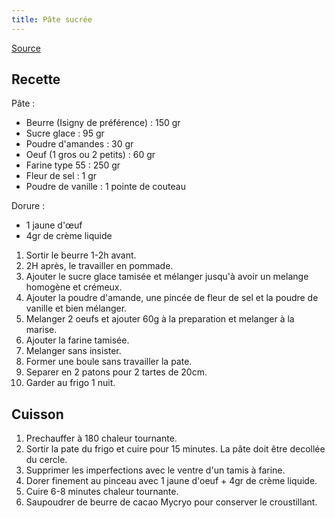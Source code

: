 ```yaml
---
title: Pâte sucrée
---
```


[Source](https://www.youtube.com/watch?v=jvsdM7D7IIs)

## Recette

Pâte :
- Beurre (Isigny de préférence) : 150 gr
- Sucre glace : 95 gr
- Poudre d'amandes : 30 gr
- Oeuf (1 gros ou 2 petits) : 60 gr
- Farine type 55 : 250 gr
- Fleur de sel : 1 gr
- Poudre de vanille : 1 pointe de couteau

Dorure :
- 1 jaune d'œuf
- 4gr de crème liquide

1. Sortir le beurre 1-2h avant.
1. 2H après, le travailler en pommade.
1. Ajouter le sucre glace tamisée et mélanger jusqu'à avoir un melange homogène et crémeux.
1. Ajouter la poudre d'amande, une pincée de fleur de sel et la poudre de vanille et bien mélanger.
1. Melanger 2 oeufs et ajouter 60g à la preparation et melanger à la marise.
1. Ajouter la farine tamisée.
1. Melanger sans insister.
1. Former une boule sans travailler la pate.
1. Separer en 2 patons pour 2 tartes de 20cm.
1. Garder au frigo 1 nuit.

## Cuisson

1. Prechauffer à 180 chaleur tournante.
1. Sortir la pate du frigo et cuire pour 15 minutes. La pâte doit être decollée du cercle.
1. Supprimer les imperfections avec le ventre d'un tamis à farine.
1. Dorer finement au pinceau avec 1 jaune d'oeuf + 4gr de crème liquide.
1. Cuire 6-8 minutes chaleur tournante.
1. Saupoudrer de beurre de cacao Mycryo pour conserver le croustillant.
